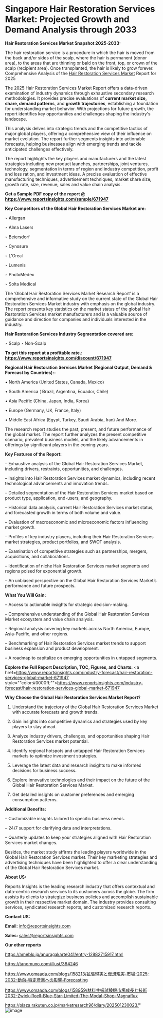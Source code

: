 # Singapore Hair Restoration Services Market: Projected Growth and Demand Analysis through 2033

<strong>Hair Restoration Services Market Snapshot 2025-2033:</strong>

The hair restoration service is a procedure in which the hair is moved from the back and/or sides of the scalp, where the hair is permanent (donor area), to the areas that are thinning or bald on the front, top, or crown of the scalp (recipient area). Once transplanted, the hair is likely to grow forever. Comprehensive Analysis of the <a href=https://www.reportsinsights.com/sample/671947>Hair Restoration Services Market</a> Report for 2025

The 2025 Hair Restoration Services Market Report offers a data-driven examination of industry dynamics through exhaustive secondary research methodologies. It provides precise evaluations of <strong>current market size, share, demand patterns</strong>, and <strong>growth trajectories</strong>, establishing a foundation for understanding market behavior. With projections for future growth, the report identifies key opportunities and challenges shaping the industry's landscape.

This analysis delves into strategic trends and the competitive tactics of major global players, offering a comprehensive view of their influence on market evolution. The report further segments insights into actionable forecasts, helping businesses align with emerging trends and tackle anticipated challenges effectively.

The report highlights the key players and manufacturers and the latest strategies including new product launches, partnerships, joint ventures, technology, segmentation in terms of region and industry competition, profit and loss ration, and investment ideas. A precise evaluation of effective manufacturing techniques, advertisement techniques, market share size, growth rate, size, revenue, sales and value chain analysis.

<strong>Get a Sample PDF copy of the report @ <a href=https://www.reportsinsights.com/sample/671947 style=color:#0000ff;>https://www.reportsinsights.com/sample/671947</a></strong>

<strong>Key Competitors of the Global Hair Restoration Services Market are:</strong>

‣ Allergan

‣ Alma Lasers

‣ Beiersdorf

‣ Cynosure

‣ L&#39;Oreal

‣ Lumenis

‣ PhotoMedex

‣ Solta Medical

The ‘Global Hair Restoration Services Market Research Report’ is a comprehensive and informative study on the current state of the Global Hair Restoration Services Market industry with emphasis on the global industry. The report presents key statistics on the market status of the global Hair Restoration Services market manufacturers and is a valuable source of guidance and direction for companies and individuals interested in the industry.

<strong>Hair Restoration Services Industry Segmentation covered are:</strong>

‣ Scalp
‣ Non-Scalp

<strong>To get this report at a profitable rate.: <a href=https://www.reportsinsights.com/discount/671947 style=color:#0000ff;>https://www.reportsinsights.com/discount/671947</a></strong>

<strong>Regional Hair Restoration Services Market (Regional Output, Demand &amp; Forecast by Countries):-</strong>

• North America (United States, Canada, Mexico)

• South America ( Brazil, Argentina, Ecuador, Chile)

• Asia Pacific (China, Japan, India, Korea)

• Europe (Germany, UK, France, Italy)

• Middle East Africa (Egypt, Turkey, Saudi Arabia, Iran) And More.

The research report studies the past, present, and future performance of the global market. The report further analyzes the present competitive scenario, prevalent business models, and the likely advancements in offerings by significant players in the coming years.

<strong>Key Features of the Report:</strong>

– Exhaustive analysis of the Global Hair Restoration Services Market, including drivers, restraints, opportunities, and challenges.

– Insights into Hair Restoration Services market dynamics, including recent technological advancements and innovation trends.

– Detailed segmentation of the Hair Restoration Services market based on product type, application, end-users, and geography.

– Historical data analysis, current Hair Restoration Services market status, and forecasted growth in terms of both volume and value.

– Evaluation of macroeconomic and microeconomic factors influencing market growth.

– Profiles of key industry players, including their Hair Restoration Services market strategies, product portfolios, and SWOT analysis.

– Examination of competitive strategies such as partnerships, mergers, acquisitions, and collaborations.

– Identification of niche Hair Restoration Services market segments and regions poised for exponential growth.

– An unbiased perspective on the Global Hair Restoration Services Market’s performance and future prospects.

<strong>What You Will Gain:</strong>

– Access to actionable insights for strategic decision-making.

– Comprehensive understanding of the Global Hair Restoration Services Market ecosystem and value chain analysis.

– Regional analysis covering key markets across North America, Europe, Asia-Pacific, and other regions.

– Benchmarking of Hair Restoration Services market trends to support business expansion and product development.

– A roadmap to capitalize on emerging opportunities in untapped segments.

<strong>Explore the Full Report Description, TOC, Figures, and Charts:</strong>
<a href=https://www.reportsinsights.com/industry-forecast/hair-restoration-services-global-market-671947 style=""color:#0000ff;"">https://www.reportsinsights.com/industry-forecast/hair-restoration-services-global-market-671947</a>

<strong>Why Choose the Global Hair Restoration Services Market Report?</strong>

1. Understand the trajectory of the Global Hair Restoration Services Market with accurate forecasts and growth trends.

2. Gain insights into competitive dynamics and strategies used by key players to stay ahead.

3. Analyze industry drivers, challenges, and opportunities shaping Hair Restoration Services market potential.

4. Identify regional hotspots and untapped Hair Restoration Services markets to optimize investment strategies.

5. Leverage the latest data and research insights to make informed decisions for business success.

6. Explore innovative technologies and their impact on the future of the Global Hair Restoration Services Market.

7. Get detailed insights on customer preferences and emerging consumption patterns.

<strong>Additional Benefits:</strong>

– Customizable insights tailored to specific business needs.

– 24/7 support for clarifying data and interpretations.

– Quarterly updates to keep your strategies aligned with Hair Restoration Services market changes.

Besides, the market study affirms the leading players worldwide in the Global Hair Restoration Services market. Their key marketing strategies and advertising techniques have been highlighted to offer a clear understanding of the Global Hair Restoration Services market.

<strong><strong>About US</strong>:</strong>

Reports Insights is the leading research industry that offers contextual and data-centric research services to its customers across the globe. The firm assists its clients to strategize business policies and accomplish sustainable growth in their respective market domain. The industry provides consulting services, syndicated research reports, and customized research reports.

<strong>Contact US:</strong>

<p class=><b>Email:</b> <a href=mailto:info@reportsinsights.com>info@reportsinsights.com</a></p>
<p class=><b>Sales:</b> <a href=mailto:sales@reportsinsights.com>sales@reportsinsights.com</a></p>

<strong>Our other reports</strong>

<a href=https://ameblo.jp/anuragakarte041/entry-12882715917.html>https://ameblo.jp/anuragakarte041/entry-12882715917.html</a>

<a href=https://tanomuno.com/illust/384246>https://tanomuno.com/illust/384246</a>

<a href=https://www.omaada.com/blogs/158213/拡張現実と仮想現実-市場-2025-2032-動向-特定産業への影響-Forecasting>https://www.omaada.com/blogs/158213/拡張現実と仮想現実-市場-2025-2032-動向-特定産業への影響-Forecasting</a>

<a href=https://www.omaada.com/blogs/158959/材料共振試験機市場成長と技術2032-Zwick-Roell-Blue-Star-Limited-The-Modal-Shop-Magnaflux>https://www.omaada.com/blogs/158959/材料共振試験機市場成長と技術2032-Zwick-Roell-Blue-Star-Limited-The-Modal-Shop-Magnaflux</a>

<a href=https://plaza.rakuten.co.jp/marketresarch96/diary/202501230023/>https://plaza.rakuten.co.jp/marketresarch96/diary/202501230023/</a>"
![image](https://github.com/user-attachments/assets/0aceac66-6ddb-4c62-be18-602fa5dda088)
